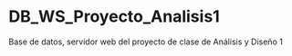 # DB_WS_Proyecto_Analisis1
Base de datos, servidor web del proyecto de clase de Análisis y Diseño 1 

